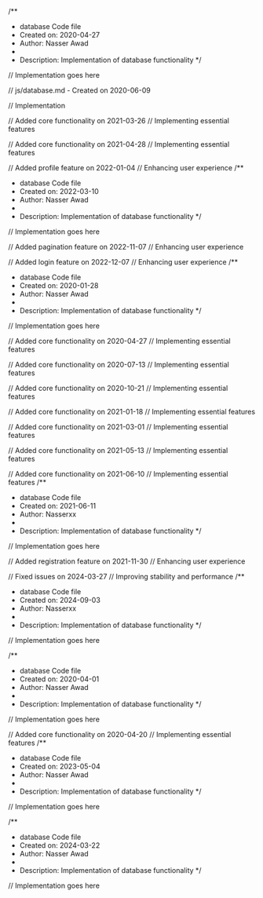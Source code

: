/**
 * database Code file
 * Created on: 2020-04-27
 * Author: Nasser Awad
 *
 * Description: Implementation of database functionality
 */
 
// Implementation goes here

// js/database.md - Created on 2020-06-09

// Implementation

// Added core functionality on 2021-03-26
// Implementing essential features

// Added core functionality on 2021-04-28
// Implementing essential features

// Added profile feature on 2022-01-04
// Enhancing user experience
/**
 * database Code file
 * Created on: 2022-03-10
 * Author: Nasser Awad
 *
 * Description: Implementation of database functionality
 */
 
// Implementation goes here


// Added pagination feature on 2022-11-07
// Enhancing user experience

// Added login feature on 2022-12-07
// Enhancing user experience
/**
 * database Code file
 * Created on: 2020-01-28
 * Author: Nasser Awad
 *
 * Description: Implementation of database functionality
 */
 
// Implementation goes here


// Added core functionality on 2020-04-27
// Implementing essential features

// Added core functionality on 2020-07-13
// Implementing essential features

// Added core functionality on 2020-10-21
// Implementing essential features

// Added core functionality on 2021-01-18
// Implementing essential features

// Added core functionality on 2021-03-01
// Implementing essential features

// Added core functionality on 2021-05-13
// Implementing essential features

// Added core functionality on 2021-06-10
// Implementing essential features
/**
 * database Code file
 * Created on: 2021-06-11
 * Author: Nasserxx
 *
 * Description: Implementation of database functionality
 */
 
// Implementation goes here


// Added registration feature on 2021-11-30
// Enhancing user experience

// Fixed issues on 2024-03-27
// Improving stability and performance
/**
 * database Code file
 * Created on: 2024-09-03
 * Author: Nasserxx
 *
 * Description: Implementation of database functionality
 */
 
// Implementation goes here

/**
 * database Code file
 * Created on: 2020-04-01
 * Author: Nasser Awad
 *
 * Description: Implementation of database functionality
 */
 
// Implementation goes here


// Added core functionality on 2020-04-20
// Implementing essential features
/**
 * database Code file
 * Created on: 2023-05-04
 * Author: Nasser Awad
 *
 * Description: Implementation of database functionality
 */
 
// Implementation goes here

/**
 * database Code file
 * Created on: 2024-03-22
 * Author: Nasser Awad
 *
 * Description: Implementation of database functionality
 */
 
// Implementation goes here

